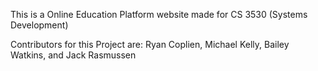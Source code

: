 This is a Online Education Platform website made for CS 3530 (Systems Development)

Contributors for this Project are: Ryan Coplien, Michael Kelly, Bailey Watkins, and Jack Rasmussen
